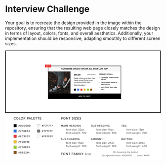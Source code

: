 # Interview Challenge

Your goal is to recreate the design provided in the image within the repository, ensuring that the resulting web page closely matches the design in terms of layout, colors, fonts, and overall aesthetics. Additionally, your implementation should be responsive, adapting smoothly to different screen sizes.

![GitHub Logo](challenge-preview.png)
